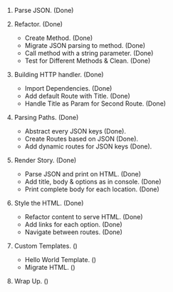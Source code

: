 1. Parse JSON. (Done)
2. Refactor. (Done)
	- Create Method. (Done)
	- Migrate JSON parsing to method. (Done)
	- Call method with a string parameter. (Done)
	- Test for Different Methods & Clean. (Done)

3. Building HTTP handler. (Done)
	- Import Dependencies. (Done)
	- Add default Route with Title. (Done)
	- Handle Title as Param for Second Route. (Done)

4. Parsing Paths. (Done)
	- Abstract every JSON keys (Done).
	- Create Routes based on JSON (Done).
	- Add dynamic routes for JSON keys (Done).

5. Render Story. (Done)
	- Parse JSON and print on HTML. (Done)
	- Add title, body & options as in console. (Done)
	- Print complete body for each location. (Done)

6. Style the HTML. (Done)
	- Refactor content to serve HTML. (Done)
	- Add links for each option. (Done)
	- Navigate between routes. (Done)

7. Custom Templates. ()
	- Hello World Template. ()
	- Migrate HTML. ()

8. Wrap Up. ()


